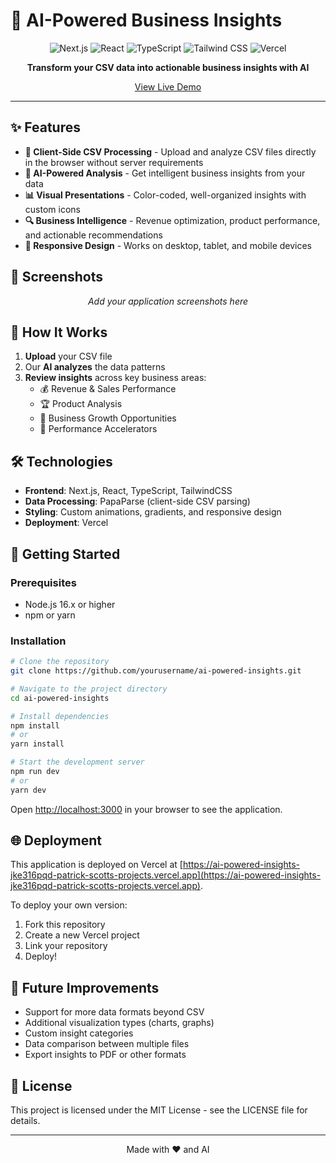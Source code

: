 # 🚀 AI-Powered Business Insights

<p align="center">
  <img src="https://img.shields.io/badge/Next.js-13.4+-000000?style=for-the-badge&logo=next.js&logoColor=white" alt="Next.js" />
  <img src="https://img.shields.io/badge/React-18.0+-61DAFB?style=for-the-badge&logo=react&logoColor=black" alt="React" />
  <img src="https://img.shields.io/badge/TypeScript-5.0+-3178C6?style=for-the-badge&logo=typescript&logoColor=white" alt="TypeScript" />
  <img src="https://img.shields.io/badge/TailwindCSS-3.0+-38B2AC?style=for-the-badge&logo=tailwind-css&logoColor=white" alt="Tailwind CSS" />
  <img src="https://img.shields.io/badge/Vercel-Deployed-000000?style=for-the-badge&logo=vercel&logoColor=white" alt="Vercel" />
</p>

<p align="center">
  <b>Transform your CSV data into actionable business insights with AI</b>
</p>

<div align="center">
  <a href="https://ai-powered-insights-jke316pqd-patrick-scotts-projects.vercel.app">View Live Demo</a>
</div>

---

## ✨ Features

- **💼 Client-Side CSV Processing** - Upload and analyze CSV files directly in the browser without server requirements
- **🤖 AI-Powered Analysis** - Get intelligent business insights from your data
- **📊 Visual Presentations** - Color-coded, well-organized insights with custom icons
- **🔍 Business Intelligence** - Revenue optimization, product performance, and actionable recommendations
- **📱 Responsive Design** - Works on desktop, tablet, and mobile devices

## 📸 Screenshots

<p align="center">
  <i>Add your application screenshots here</i>
</p>

## 🧠 How It Works

1. **Upload** your CSV file
2. Our **AI analyzes** the data patterns
3. **Review insights** across key business areas:
   - 💰 Revenue & Sales Performance
   - 🏆 Product Analysis
   - 💼 Business Growth Opportunities
   - 🚀 Performance Accelerators

## 🛠️ Technologies

- **Frontend**: Next.js, React, TypeScript, TailwindCSS
- **Data Processing**: PapaParse (client-side CSV parsing)
- **Styling**: Custom animations, gradients, and responsive design
- **Deployment**: Vercel

## 🚀 Getting Started

### Prerequisites

- Node.js 16.x or higher
- npm or yarn

### Installation

```bash
# Clone the repository
git clone https://github.com/yourusername/ai-powered-insights.git

# Navigate to the project directory
cd ai-powered-insights

# Install dependencies
npm install
# or
yarn install

# Start the development server
npm run dev
# or
yarn dev
```

Open [http://localhost:3000](http://localhost:3000) in your browser to see the application.

## 🌐 Deployment

This application is deployed on Vercel at [https://ai-powered-insights-jke316pqd-patrick-scotts-projects.vercel.app](https://ai-powered-insights-jke316pqd-patrick-scotts-projects.vercel.app).

To deploy your own version:

1. Fork this repository
2. Create a new Vercel project
3. Link your repository
4. Deploy!

## 💭 Future Improvements

- Support for more data formats beyond CSV
- Additional visualization types (charts, graphs)
- Custom insight categories
- Data comparison between multiple files
- Export insights to PDF or other formats

## 📜 License

This project is licensed under the MIT License - see the LICENSE file for details.

---

<p align="center">
  Made with ❤️ and AI
</p> 